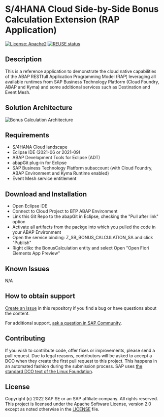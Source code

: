 # S/4HANA Cloud Side-by-Side Bonus Calculation Extension (RAP Application)
[![License: Apache2](https://img.shields.io/badge/License-Apache2-green.svg)](https://opensource.org/licenses/Apache-2.0)
[![REUSE status](https://api.reuse.software/badge/github.com/SAP-samples/btp-abap-cna)](https://api.reuse.software/info/github.com/SAP-samples/btp-abap-cna)

## Description
This is a reference application to demonstrate the cloud native capabilities of the ABAP RESTfull Application Programming Model (RAP) leveraging all available runtimes from SAP Business Technology Platform (Cloud Foundry, ABAP and Kyma) and some additional services such as Destination and Event Mesh.

## Solution Architecture
![Bonus Calculation Architecture](https://i.imgur.com/AMuy3M9.jpeg "Bonus Calculation Architecture")

## Requirements
* S/4HANA Cloud landscape
* Eclipse IDE (2021-06 or 2021-09)
* ABAP Development Tools for Eclipse (ADT)
* abapGit plug-in for Eclipse
* SAP Business Technology Platform subaccount (with Cloud Foundry, ABAP Environment and Kyma Runtime enabled)
* Event Mesh service entitlement

## Download and Installation
* Open Eclipse IDE
* Connect to Cloud Project to BTP ABAP Environment
* Link this Git Repo to the abapGit in Eclipse, checking the "Pull after link" option
* Activate all artifacts from the packge into which you pulled the code in your ABAP Environment
* Open the service binding: Z_SB_BONUS_CALCULATION_SA and click "Publish"
* Right clikc the BonusCalculation entity and select Open "Open Fiori Elements App Preview"

## Known Issues
N/A

## How to obtain support
[Create an issue](https://github.com/SAP-samples/btp-abap-cna/issues) in this repository if you find a bug or have questions about the content.
 
For additional support, [ask a question in SAP Community](https://answers.sap.com/questions/ask.html).

## Contributing
If you wish to contribute code, offer fixes or improvements, please send a pull request. Due to legal reasons, contributors will be asked to accept a DCO when they create the first pull request to this project. This happens in an automated fashion during the submission process. SAP uses [the standard DCO text of the Linux Foundation](https://developercertificate.org/).

## License
Copyright (c) 2022 SAP SE or an SAP affiliate company. All rights reserved. This project is licensed under the Apache Software License, version 2.0 except as noted otherwise in the [LICENSE](LICENSES/Apache-2.0.txt) file.
